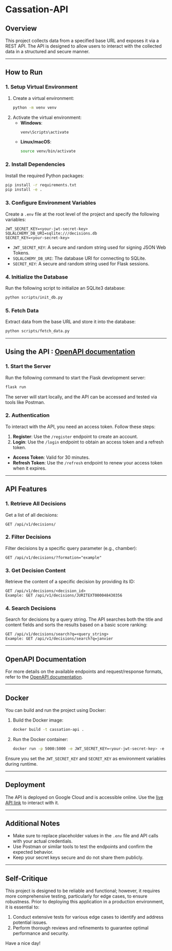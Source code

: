 # Cassation-API

## Overview

This project collects data from a specified base URL and exposes it via a REST API. The API is designed to allow users to interact with the collected data in a structured and secure manner.

---

## How to Run

### 1. Setup Virtual Environment

1. Create a virtual environment:
   ```bash
   python -m venv venv
   ```
2. Activate the virtual environment:
   - **Windows**:
     ```bash
     venv\Scripts\activate
     ```
   - **Linux/macOS**:
     ```bash
     source venv/bin/activate
     ```

### 2. Install Dependencies

Install the required Python packages:

```bash
pip install -r requirements.txt
pip install -e .
```

### 3. Configure Environment Variables

Create a `.env` file at the root level of the project and specify the following variables:

```
JWT_SECRET_KEY=<your-jwt-secret-key>
SQLALCHEMY_DB_URI=sqlite:///decisions.db
SECRET_KEY=<your-secret-key>
```

- `JWT_SECRET_KEY`: A secure and random string used for signing JSON Web Tokens.
- `SQLALCHEMY_DB_URI`: The database URI for connecting to SQLite.
- `SECRET_KEY`: A secure and random string used for Flask sessions.

### 4. Initialize the Database

Run the following script to initialize an SQLite3 database:

```bash
python scripts/init_db.py
```

### 5. Fetch Data

Extract data from the base URL and store it into the database:

```bash
python scripts/fetch_data.py
```

---

## Using the API : [OpenAPI documentation](https://cassation-api-1092005627376.europe-west9.run.app/)

### 1. Start the Server

Run the following command to start the Flask development server:

```bash
flask run
```

The server will start locally, and the API can be accessed and tested via tools like Postman.

### 2. Authentication

To interact with the API, you need an access token. Follow these steps:

1. **Register**: Use the `/register` endpoint to create an account.
2. **Login**: Use the `/login` endpoint to obtain an access token and a refresh token.

- **Access Token**: Valid for 30 minutes.
- **Refresh Token**: Use the `/refresh` endpoint to renew your access token when it expires.

---

## API Features

### 1. Retrieve All Decisions

Get a list of all decisions:

```
GET /api/v1/decisions/
```

### 2. Filter Decisions

Filter decisions by a specific query parameter (e.g., chamber):

```
GET /api/v1/decisions/?formation="example"
```

### 3. Get Decision Content

Retrieve the content of a specific decision by providing its ID:

```
GET /api/v1/decisions/<decision_id>
Example: GET /api/v1/decisions/JURITEXT000048430356
```

### 4. Search Decisions

Search for decisions by a query string. The API searches both the title and content fields and sorts the results based on a basic score ranking:

```
GET /api/v1/decisions/search?q=<query_string>
Example: GET /api/v1/decisions/search?q=janvier
```

---

## OpenAPI Documentation

For more details on the available endpoints and request/response formats, refer to the [OpenAPI documentation](https://cassation-api-1092005627376.europe-west9.run.app/).

---

## Docker

You can build and run the project using Docker:

1. Build the Docker image:
   ```bash
   docker build -t cassation-api .
   ```
2. Run the Docker container:
   ```bash
   docker run -p 5000:5000 -e JWT_SECRET_KEY=<your-jwt-secret-key> -e SECRET_KEY=<your-secret-key> cassation-api
   ```

Ensure you set the `JWT_SECRET_KEY` and `SECRET_KEY` as environment variables during runtime.

---

## Deployment

The API is deployed on Google Cloud and is accessible online. Use the [live API link](https://cassation-api-1092005627376.europe-west9.run.app/) to interact with it.

---

## Additional Notes

- Make sure to replace placeholder values in the `.env` file and API calls with your actual credentials.
- Use Postman or similar tools to test the endpoints and confirm the expected behavior.
- Keep your secret keys secure and do not share them publicly.

---

## Self-Critique

This project is designed to be reliable and functional; however, it requires more comprehensive testing, particularly for edge cases, to ensure robustness. Prior to deploying this application in a production environment, it is essential to:

1. Conduct extensive tests for various edge cases to identify and address potential issues.
2. Perform thorough reviews and refinements to guarantee optimal performance and security.

Have a nice day!

